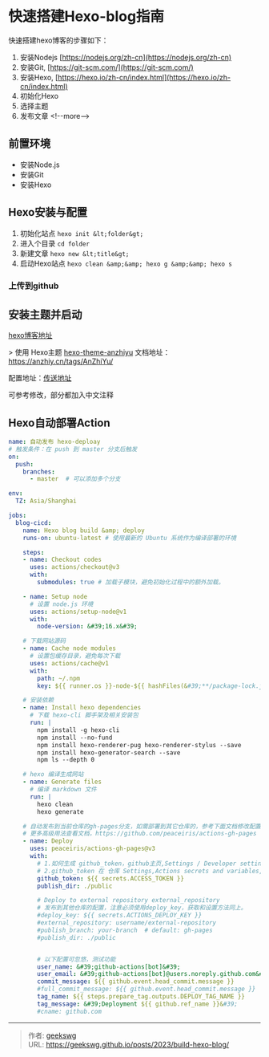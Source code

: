 # 快速搭建Hexo-blog指南


快速搭建hexo博客的步骤如下：

1. 安装Nodejs [https://nodejs.org/zh-cn](https://nodejs.org/zh-cn)
2. 安装Git, [https://git-scm.com/](https://git-scm.com/)
3. 安装Hexo, [https://hexo.io/zh-cn/index.html](https://hexo.io/zh-cn/index.html)
4. 初始化Hexo
5. 选择主题
6. 发布文章
&lt;!--more--&gt;

## 前置环境

* 安装Node.js
* 安装Git
* 安装Hexo

## Hexo安装与配置

1. 初始化站点 `hexo init &lt;folder&gt;`
2. 进入个目录 `cd folder`
3. 新建文章 `hexo new &lt;title&gt;`
4. 启动Hexo站点 `hexo clean &amp;&amp; hexo g &amp;&amp; hexo s`

### 上传到github

## 安装主题并启动

[hexo博客地址](https://hexo.geekswg.top/)

&gt; 使用 Hexo主题  [hexo-theme-anzhiyu](https://github.com/fixit-theme/hexo-theme-anzhiyu.git)
文档地址：https://anzhiy.cn/tags/AnZhiYu/

配置地址：[传送地址](https://github.com/gavinblog/blog-anzhiyu/blob/master/_config.anzhiyu.yml)

可参考修改，部分都加入中文注释

## Hexo自动部署Action

```yaml
name: 自动发布 hexo-deploay
# 触发条件：在 push 到 master 分支后触发
on:
  push:
    branches: 
      - master  # 可以添加多个分支

env:
  TZ: Asia/Shanghai

jobs:
  blog-cicd:
    name: Hexo blog build &amp; deploy
    runs-on: ubuntu-latest # 使用最新的 Ubuntu 系统作为编译部署的环境

    steps:
    - name: Checkout codes
      uses: actions/checkout@v3
      with:
        submodules: true # 加载子模块，避免初始化过程中的额外加载。

    - name: Setup node
      # 设置 node.js 环境
      uses: actions/setup-node@v1
      with:
        node-version: &#39;16.x&#39;

    # 下载网站源码
    - name: Cache node modules
      # 设置包缓存目录，避免每次下载
      uses: actions/cache@v1
      with:
        path: ~/.npm
        key: ${{ runner.os }}-node-${{ hashFiles(&#39;**/package-lock.json&#39;) }}

    # 安装依赖
    - name: Install hexo dependencies
      # 下载 hexo-cli 脚手架及相关安装包
      run: |
        npm install -g hexo-cli
        npm install --no-fund
        npm install hexo-renderer-pug hexo-renderer-stylus --save
        npm install hexo-generator-search --save
        npm ls --depth 0

    # hexo 编译生成网站
    - name: Generate files
      # 编译 markdown 文件
      run: |
        hexo clean
        hexo generate

    # 自动发布到当前仓库的gh-pages分支，如需部署到其它仓库的，参考下面文档修改配置即可
    # 更多高级用法查看文档，https://github.com/peaceiris/actions-gh-pages
    - name: Deploy
      uses: peaceiris/actions-gh-pages@v3
      with:
        # 1.如何生成 github_token，github主页,Settings / Developer settings / Personal access tokens (classic)
        # 2.github_token 在 仓库 Settings,Actions secrets and variables,设置
        github_token: ${{ secrets.ACCESS_TOKEN }}
        publish_dir: ./public

        # Deploy to external repository external_repository
        # 发布到其他仓库的配置，注意必须使用deploy_key，获取和设置方法同上。
        #deploy_key: ${{ secrets.ACTIONS_DEPLOY_KEY }}
        #external_repository: username/external-repository
        #publish_branch: your-branch  # default: gh-pages
        #publish_dir: ./public


        # 以下配置可忽悠，测试功能
        user_name: &#39;github-actions[bot]&#39;
        user_email: &#39;github-actions[bot]@users.noreply.github.com&#39;
        commit_message: ${{ github.event.head_commit.message }}
        #full_commit_message: ${{ github.event.head_commit.message }}
        tag_name: ${{ steps.prepare_tag.outputs.DEPLOY_TAG_NAME }}
        tag_message: &#39;Deployment ${{ github.ref_name }}&#39;
        #cname: github.com

```


---

> 作者: [geekswg](https://github.com/geekswg)  
> URL: https://geekswg.github.io/posts/2023/build-hexo-blog/  

